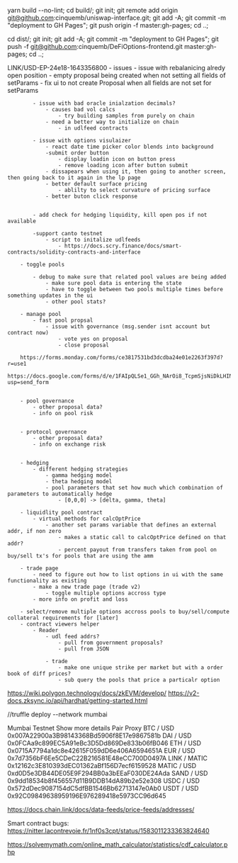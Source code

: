
yarn build --no-lint; cd build/; git init; git remote add origin git@github.com:cinquemb/uniswap-interface.git; git add -A; git commit -m "deployment to GH Pages"; git push origin -f master:gh-pages; cd ..;

cd dist/; git init; git add -A; git commit -m "deployment to GH Pages"; git push -f git@github.com:cinquemb/DeFiOptions-frontend.git master:gh-pages; cd ..;


LINK/USD-EP-24e18-1643356800
		- issues
			- issue with rebalanicing alredy open position
			- empty proposal being created when not setting all fields of setParams
				- fix ui to not create Proposal when all fields are not set for setParams

			
			- issue with bad oracle inialzation decimals?
				- causes bad vol calcs
					- try building samples from purely on chain
				- need a better way to initialize on chain
					- in udlfeed contracts

			- issue with options visulaizer
				- react date time picker color blends into background
				-submit order button
					- display loadin icon on button press
					- remove loading icon after button submit
				- dissapears when using it, then going to another screen, then going back to it again in the lp page
				- better default surface pricing
					- ablilty to select curvature of pricing surface
				- better buton click response


			- add check for hedging liquidity, kill open pos if not available

			-support canto testnet
				- script to initalize udlfeeds
					- https://docs.scry.finance/docs/smart-contracts/solidity-contracts-and-interface

		- toggle pools

			- debug to make sure that related pool values are being added
				- make sure pool data is entering the state
				- have to toggle between two pools multiple times before something updates in the ui
				- other pool stats?

		- manage pool
			- fast pool propsal
				- issue with governance (msg.sender isnt account but contract now)
					- vote yes on proposal
					- close proposal

		https://forms.monday.com/forms/ce3817531bd3dcdba24e01e2263f397d?r=use1
		https://docs.google.com/forms/d/e/1FAIpQLSe1_GGh_NArOi8_TcpmSjsNiDkLHINgb18dOewfQVWqcX8LWQ/viewform?usp=send_form


		- pool governance
			- other proposal data?
			- info on pool risk


		- protocol governance
			- other proposal data?
			- info on exchange risk


		- hedging
			- different hedging strategies
				- gamma hedging model
				- theta hedging model
				- pool parameters that set how much which combination of parameters to automatically hedge
					- [0,0,0] -> [delta, gamma, theta]

		- liquidlity pool contract
			- virtual methods for calcOptPrice
				- another set params variable that defines an external addr, if non zero
					- makes a static call to calcOptPrice defined on that addr?
					- percent payout from transfers taken from pool on buy/sell tx's for pools that are using the amm

		- trade page
			- need to figure out how to list options in ui with the same functionality as existing
			- make a new trade page (trade v2)
				- toggle multiple options accross type
			- more info on profit and loss

		- select/remove multiple options accross pools to buy/sell/compute collateral requirements for [later]			
		- contract viewers helper
			- Reader		
				- udl feed addrs?
					- pull from government proposals?
					- pull from JSON

				- trade
					- make one unique strike per market but with a order book of diff prices?
					- sub query the pools that price a particalr option


https://wiki.polygon.technology/docs/zkEVM/develop/
https://v2-docs.zksync.io/api/hardhat/getting-started.html

//truffle deploy --network mumbai


Mumbai Testnet
Show more details
Pair 	Proxy
BTC / USD 	0x007A22900a3B98143368Bd5906f8E17e9867581b
DAI / USD 	0x0FCAa9c899EC5A91eBc3D5Dd869De833b06fB046
ETH / USD 	0x0715A7794a1dc8e42615F059dD6e406A6594651A
EUR / USD 	0x7d7356bF6Ee5CDeC22B216581E48eCC700D0497A
LINK / MATIC 	0x12162c3E810393dEC01362aBf156D7ecf6159528
MATIC / USD 	0xd0D5e3DB44DE05E9F294BB0a3bEEaF030DE24Ada
SAND / USD 	0x9dd18534b8f456557d11B9DDB14dA89b2e52e308
USDC / USD 	0x572dDec9087154dC5dfBB1546Bb62713147e0Ab0
USDT / USD 	0x92C09849638959196E976289418e5973CC96d645

https://docs.chain.link/docs/data-feeds/price-feeds/addresses/


Smart contract bugs: https://nitter.lacontrevoie.fr/1nf0s3cpt/status/1583011233363824640

https://solvemymath.com/online_math_calculator/statistics/cdf_calculator.php